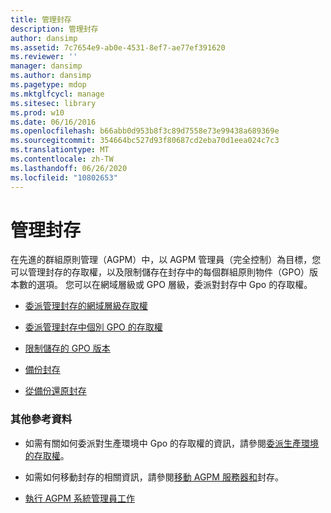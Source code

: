 ```yaml
---
title: 管理封存
description: 管理封存
author: dansimp
ms.assetid: 7c7654e9-ab0e-4531-8ef7-ae77ef391620
ms.reviewer: ''
manager: dansimp
ms.author: dansimp
ms.pagetype: mdop
ms.mktglfcycl: manage
ms.sitesec: library
ms.prod: w10
ms.date: 06/16/2016
ms.openlocfilehash: b66abb0d953b8f3c89d7558e73e99438a689369e
ms.sourcegitcommit: 354664bc527d93f80687cd2eba70d1eea024c7c3
ms.translationtype: MT
ms.contentlocale: zh-TW
ms.lasthandoff: 06/26/2020
ms.locfileid: "10802653"
---
```

# 管理封存


在先進的群組原則管理（AGPM）中，以 AGPM 管理員（完全控制）為目標，您可以管理封存的存取權，以及限制儲存在封存中的每個群組原則物件（GPO）版本數的選項。 您可以在網域層級或 GPO 層級，委派對封存中 Gpo 的存取權。

-   [委派管理封存的網域層級存取權](delegate-domain-level-access-to-the-archive-agpm30ops.md)

-   [委派管理封存中個別 GPO 的存取權](delegate-access-to-an-individual-gpo-in-the-archive-agpm30ops.md)

-   [限制儲存的 GPO 版本](limit-the-gpo-versions-stored-agpm30ops.md)

-   [備份封存](back-up-the-archive.md)

-   [從備份還原封存](restore-the-archive-from-a-backup.md)

### 其他參考資料

-   如需有關如何委派對生產環境中 Gpo 的存取權的資訊，請參閱[委派生產環境的存取權](delegate-access-to-the-production-environment-agpm30ops.md)。

-   如需如何移動封存的相關資訊，請參閱[移動 AGPM 服務器和](move-the-agpm-server-and-the-archive.md)封存。

-   [執行 AGPM 系統管理員工作](performing-agpm-administrator-tasks-agpm30ops.md)

 

 





